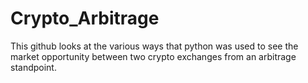 # Crypto_Arbitrage
This github looks at the various ways that python was used to see the market opportunity between two crypto exchanges from an arbitrage standpoint.
